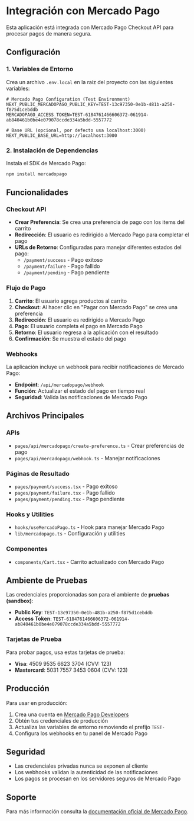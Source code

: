 # Integración con Mercado Pago

Esta aplicación está integrada con Mercado Pago Checkout API para procesar pagos de manera segura.

## Configuración

### 1. Variables de Entorno

Crea un archivo `.env.local` en la raíz del proyecto con las siguientes variables:

```env
# Mercado Pago Configuration (Test Environment)
NEXT_PUBLIC_MERCADOPAGO_PUBLIC_KEY=TEST-13c97350-0e1b-481b-a250-f875d1cebddb
MERCADOPAGO_ACCESS_TOKEN=TEST-6184761466606372-061914-ab840461b0be4e079078ccde334a5bdd-5557772

# Base URL (opcional, por defecto usa localhost:3000)
NEXT_PUBLIC_BASE_URL=http://localhost:3000
```

### 2. Instalación de Dependencias

Instala el SDK de Mercado Pago:

```bash
npm install mercadopago
```

## Funcionalidades

### Checkout API

- **Crear Preferencia**: Se crea una preferencia de pago con los items del carrito
- **Redirección**: El usuario es redirigido a Mercado Pago para completar el pago
- **URLs de Retorno**: Configuradas para manejar diferentes estados del pago:
  - `/payment/success` - Pago exitoso
  - `/payment/failure` - Pago fallido
  - `/payment/pending` - Pago pendiente

### Flujo de Pago

1. **Carrito**: El usuario agrega productos al carrito
2. **Checkout**: Al hacer clic en "Pagar con Mercado Pago" se crea una preferencia
3. **Redirección**: El usuario es redirigido a Mercado Pago
4. **Pago**: El usuario completa el pago en Mercado Pago
5. **Retorno**: El usuario regresa a la aplicación con el resultado
6. **Confirmación**: Se muestra el estado del pago

### Webhooks

La aplicación incluye un webhook para recibir notificaciones de Mercado Pago:

- **Endpoint**: `/api/mercadopago/webhook`
- **Función**: Actualizar el estado del pago en tiempo real
- **Seguridad**: Valida las notificaciones de Mercado Pago

## Archivos Principales

### APIs
- `pages/api/mercadopago/create-preference.ts` - Crear preferencias de pago
- `pages/api/mercadopago/webhook.ts` - Manejar notificaciones

### Páginas de Resultado
- `pages/payment/success.tsx` - Pago exitoso
- `pages/payment/failure.tsx` - Pago fallido
- `pages/payment/pending.tsx` - Pago pendiente

### Hooks y Utilities
- `hooks/useMercadoPago.ts` - Hook para manejar Mercado Pago
- `lib/mercadopago.ts` - Configuración y utilities

### Componentes
- `components/Cart.tsx` - Carrito actualizado con Mercado Pago

## Ambiente de Pruebas

Las credenciales proporcionadas son para el ambiente de **pruebas (sandbox)**:

- **Public Key**: `TEST-13c97350-0e1b-481b-a250-f875d1cebddb`
- **Access Token**: `TEST-6184761466606372-061914-ab840461b0be4e079078ccde334a5bdd-5557772`

### Tarjetas de Prueba

Para probar pagos, usa estas tarjetas de prueba:

- **Visa**: 4509 9535 6623 3704 (CVV: 123)
- **Mastercard**: 5031 7557 3453 0604 (CVV: 123)

## Producción

Para usar en producción:

1. Crea una cuenta en [Mercado Pago Developers](https://www.mercadopago.com.ar/developers)
2. Obtén tus credenciales de producción
3. Actualiza las variables de entorno removiendo el prefijo `TEST-`
4. Configura los webhooks en tu panel de Mercado Pago

## Seguridad

- Las credenciales privadas nunca se exponen al cliente
- Los webhooks validan la autenticidad de las notificaciones
- Los pagos se procesan en los servidores seguros de Mercado Pago

## Soporte

Para más información consulta la [documentación oficial de Mercado Pago](https://www.mercadopago.com.ar/developers/es/reference). 